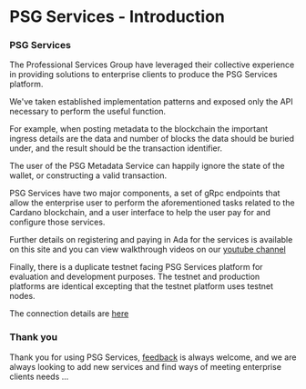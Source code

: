 # PSG Services - Introduction

### PSG Services

The Professional Services Group have leveraged their collective experience 
in providing solutions to enterprise clients to produce the PSG Services platform.

We've taken established implementation patterns and exposed only the API necessary to perform the useful function.

For example, when posting metadata to the blockchain the important ingress details are the data and 
number of blocks the data should be buried under, and the result should be the transaction identifier. 

The user of the PSG Metadata Service can happily ignore the state of the wallet, or constructing a valid transaction.  

PSG Services have two major components, a set of gRpc endpoints that allow the enterprise user to perform the aforementioned tasks 
related to the Cardano blockchain, and a user interface to help the user pay for and configure those services.


Further details on registering and paying in Ada for the services is available on this site and you can view walkthrough 
videos on our [youtube channel](https://www.youtube.com/c/IohkIo/playlists) 

Finally, there is a duplicate testnet facing PSG Services platform for evaluation and development purposes.
The testnet and production platforms are identical excepting that the testnet platform uses testnet nodes.

The connection details are [here](https://psg-services.readthedocs.io/en/latest/guides/psg_services_grpc_guide.html) 


### Thank you

Thank you for using PSG Services, [feedback](mailto:enterprise.services@iohk.io) is always welcome, and we are 
always looking to add new services and find ways of meeting enterprise clients needs ... 

